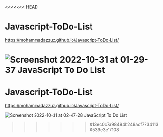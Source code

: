 <<<<<<< HEAD
# Javascript-ToDo-List
https://mohammadazzuz.github.io/Javascript-ToDo-List/


![Screenshot 2022-10-31 at 01-29-37 JavaScript To Do List](https://user-images.githubusercontent.com/112818173/198909727-c79f9316-64c9-40e3-89aa-ad02a52cba12.png)
=======
# Javascript-ToDo-List
https://mohammadazzuz.github.io/Javascript-ToDo-List/

![Screenshot 2022-10-31 at 02-47-28 JavaScript To Do List](https://user-images.githubusercontent.com/112818173/198915016-dbfdf276-ebca-4b86-8b1c-dbe9a03c9186.png)
>>>>>>> 013ec0c7a98494b249acf72341130539e3e17108

